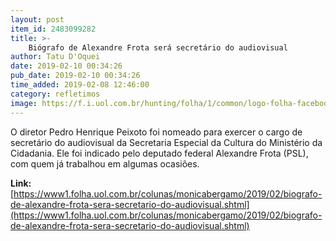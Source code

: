 ```yaml
---
layout: post
item_id: 2483099282
title: >-
    Biógrafo de Alexandre Frota será secretário do audiovisual
author: Tatu D'Oquei
date: 2019-02-10 00:34:26
pub_date: 2019-02-10 00:34:26
time_added: 2019-02-08 12:46:00
category: refletimos
image: https://f.i.uol.com.br/hunting/folha/1/common/logo-folha-facebook.jpg
---
```


O diretor Pedro Henrique Peixoto foi nomeado para exercer o cargo de secretário do audiovisual da Secretaria Especial da Cultura do Ministério da Cidadania. Ele foi indicado pelo deputado federal Alexandre Frota (PSL), com quem já trabalhou em algumas ocasiões.

**Link:** [https://www1.folha.uol.com.br/colunas/monicabergamo/2019/02/biografo-de-alexandre-frota-sera-secretario-do-audiovisual.shtml](https://www1.folha.uol.com.br/colunas/monicabergamo/2019/02/biografo-de-alexandre-frota-sera-secretario-do-audiovisual.shtml)

